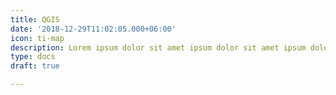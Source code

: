 ```yaml
---
title: QGIS
date: '2018-12-29T11:02:05.000+06:00'
icon: ti-map
description: Lorem ipsum dolor sit amet ipsum dolor sit amet ipsum dolor sit amet
type: docs
draft: true

---
```

